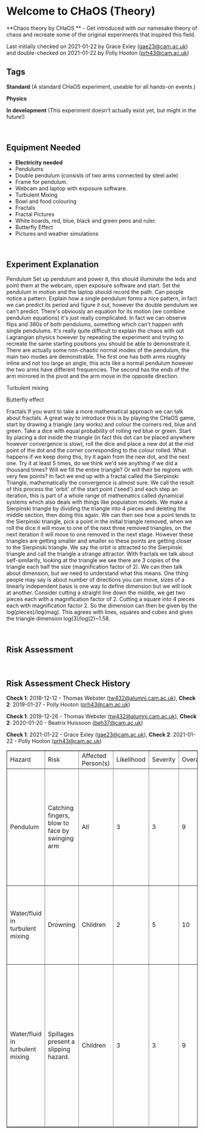 # Welcome to CHaOS (Theory)

**Chaos theory by CHaOS ** - Get introduced with our namesake theory of chaos and recreate some of the original experiments that inspired this field. 

Last initially checked on 2021-01-22 by Grace Exley (gae23@cam.ac.uk) and double-checked on 2021-01-22 by Polly Hooton (prh43@cam.ac.uk)

## Tags
<!--- Start Tags (DO NOT REMOVE THIS COMMENT) --->

**Standard** (A standard CHaOS experiment, useable for all hands-on events.)

**Physics**

**In development** (This experiment doesn't actually exist yet, but might in the future!)
<!--- End Tags (DO NOT REMOVE THIS COMMENT) --->

<br/>

## Equipment Needed 
- **Electricity needed**
- Pendulums
- Double pendulum (consists of two arms connected by steel axle)
- Frame for pendulum.
- Webcam and laptop with exposure software.
- Turbulent Mixing
- Bowl and food colouring
- Fractals
- Fractal Pictures
- White boards, red, blue, black and green pens and ruler.
- Butterfly Effect
- Pictures and weather simulations

<br/>

## Experiment Explanation 

Pendulum
Set up pendulum and power it, this should illuminate the leds and point them at the webcam, open exposure software and start. Set the pendulum in motion and the laptop should record the path. Can people notice a pattern.
Explain how a single pendulum forms a nice pattern, in fact we can predict its period and figure it out, however the double pendulum we can't predict. There's obviously an equation for its motion (we combine pendulum equations) it's just really complicated.
In fact we can observe flips and 360s of both pendulums, something which can't happen with single pendulums. It's really quite difficult to explain the chaos with out Lagrangian physics however by repeating the experiment and trying to recreate the same starting positions you should be able to demonstrate it. 
There are actually some non-chaotic normal modes of the pendulum, the main two modes are demonstrable. The first one has both arms roughly inline and not too large an angle, this acts like a normal pendulum however the two arms have different frequencies. The second has the ends of the arm mirrored in the pivot and the arm move in the opposite direction.

Turbulent mixing


Butterfly effect


Fractals
If you want to take a more mathematical approach we can talk about fractals. A great way to introduce this is by playing the CHaOS game, start by drawing a triangle (any works) and colour the corners red, blue and green. Take a dice with equal probability of rolling red blue or green. Start by placing a dot inside the triangle (in fact this dot can be placed anywhere however convergence is slow), roll the dice and place a new dot at the mid point of the dot and the corner corresponding to the colour rolled. What happens if we keep doing this, try it again from the new dot, and the next one. Try it at least 5 times, do we think we'd see anything if we did a thousand times? Will we fill the entire triangle? Or will their be regions with very few points? In fact we end up with a fractal called the Sierpinski Triangle, mathematically the convergence is almost sure. We call the result of this process the 'orbit' of the start point ('seed') and each step an iteration, this is part of a whole range of mathematics called dynamical systems which also deals with things like population models.
We make a Sierpinski triangle by dividing the triangle into 4 pieces and deleting the middle section, then doing this again. We can then see how a point tends to the Sierpinski triangle, pick a point in the initial triangle removed, when we roll the dice it will move to one of the next three removed triangles, on the next iteration it will move to one removed in the next stage. However these triangles are getting smaller and smaller so these points are getting closer to the Sierpinski triangle. We say the orbit is attracted to the Sierpinski triangle and call the triangle a strange attractor. 
With fractals we talk about self-similarity, looking at the triangle we see there are 3 copies of the triangle each half the size (magnification factor of 2). We can then talk about dimension, but we need to understand what this means. One thing people may say is about number of directions you can move, sizes of a linearly independent basis is one way to define dimension but we will look at another. Consider cutting a straight line down the middle, we get two pieces each with a magnification factor of 2. Cutting a square into 4 pieces each with magnification factor 2. So the dimension can then be given by the log(pieces)/log(mag). This agrees with lines, squares and cubes and gives the triangle dimension log(3)/log(2)~1.58.

<br/>

## Risk Assessment

<table border=1>
<tr><td>Hazard</td>
<td>Risk</td><td>Affected Person(s)</td>
<td>Likelihood</td>
<td>Severity</td>
<td>Overall</td>
<td>Mitigation</td>
<td>Likelihood</td>
<td>Severity</td>
<td>Overall</td>
</td></tr>
<tr><td>Pendulum</td><td>
Catching fingers, blow to face by swinging arm
</td><td>All</td><td>
3
</td><td>
3
</td><td>
9
</td><td>
Keep limbs and face away while swinging. Warn children to do the same and do not start swinging the pendulum with people very close by.
</td><td>
1
</td><td>
3
</td><td>
3
</td></tr>
<tr><td>Water/fluid in turbulent mixing</td><td>
Drowning
</td><td>Children</td><td>
2
</td><td>
5
</td><td>
10
</td><td>
Design container to reduce drowning probability. If someone starts drowning, pull them out.
</td><td>
1
</td><td>
5
</td><td>
5
</td></tr>
<tr><td>Water/fluid in turbulent mixing</td><td>
Spillages present a slipping hazard.
</td><td>Children</td><td>
3
</td><td>
3
</td><td>
9
</td><td>
Encourage children to behave sensibly. Do not do experiment where it is likely to be knocked over. Ensure easy access to a mop / paper towels to clear up spillages immediately. Call a first aider in the event of injury.
</td><td>
1
</td><td>
3
</td><td>
3
</td></tr>

<br/>

## Risk Assessment Check History 

**Check 1**: 2018-12-12 - Thomas Webster (tw432@alumni.cam.ac.uk), **Check 2**: 2019-01-27 - Polly Hooton (prh43@cam.ac.uk)

**Check 1**: 2019-12-26 - Thomas Webster (tw432@alumni.cam.ac.uk), **Check 2**: 2020-01-20 - Beatrix Huissoon (beh37@cam.ac.uk)

**Check 1**: 2021-01-22 - Grace Exley (gae23@cam.ac.uk), **Check 2**: 2021-01-22 - Polly Hooton (prh43@cam.ac.uk)
